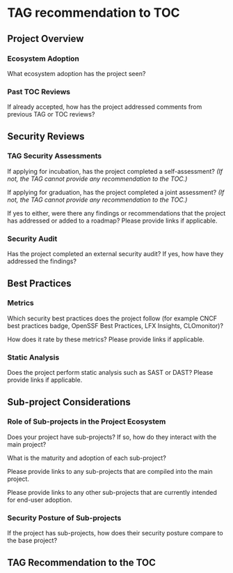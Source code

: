 # TAG recommendation to TOC

## Project Overview

### Ecosystem Adoption

What ecosystem adoption has the project seen?

### Past TOC Reviews

If already accepted, how has the project addressed comments from previous TAG or TOC reviews?

## Security Reviews

### TAG Security Assessments

If applying for incubation, has the project completed a self-assessment? _(If not, the TAG cannot provide any recommendation to the TOC.)_

If applying for graduation, has the project completed a joint assessment? _(If not, the TAG cannot provide any recommendation to the TOC.)_

If yes to either, were there any findings or recommendations that the project has addressed or added to a roadmap? Please provide links if applicable.

### Security Audit

Has the project completed an external security audit? If yes, how have they addressed the findings?

## Best Practices

### Metrics

Which security best practices does the project follow (for example CNCF best practices badge, OpenSSF Best Practices, LFX Insights, CLOmonitor)? 

How does it rate by these metrics? Please provide links if applicable.

### Static Analysis

Does the project perform static analysis such as SAST or DAST? Please provide links if applicable.

## Sub-project Considerations

### Role of Sub-projects in the Project Ecosystem

Does your project have sub-projects? If so, how do they interact with the main project?

What is the maturity and adoption of each sub-project?

Please provide links to any sub-projects that are compiled into the main project.

Please provide links to any other sub-projects that are currently intended for end-user adoption.

### Security Posture of Sub-projects

If the project has sub-projects, how does their security posture compare to the base project?

## TAG Recommendation to the TOC

<!-- In order to form an accurate recommendation for incubation, the TAG requires the project to complete a self-assessment. -->

<!-- In order to form an accurate recommendation for graduation, the TAG requires the project to participate in a joint-assessment. -->

<!-- ... Based on these observations, the project appears to meet the expectations of a <sandbox/incubating/graduated> project. -->
